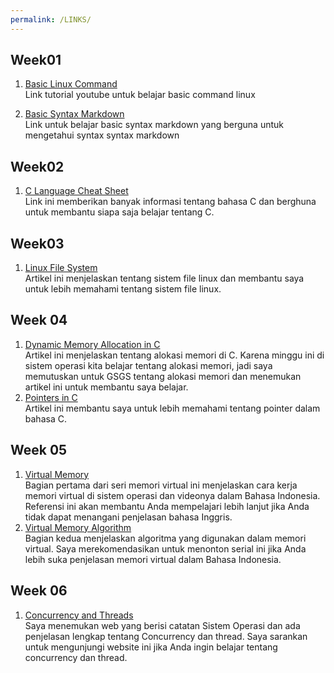 ```yaml
---
permalink: /LINKS/
---
```


## Week01
1. [Basic Linux Command](https://www.youtube.com/watch?v=CpTfQ-q6MPU)<br>
Link tutorial youtube untuk belajar basic command linux

2. [Basic Syntax Markdown](https://www.markdownguide.org/basic-syntax/)<br>
Link untuk belajar basic syntax markdown yang berguna untuk mengetahui syntax syntax markdown

## Week02
1. [C Language Cheat Sheet](https://developerinsider.co/c-programming-language-cheat-sheet/)<br>
Link ini memberikan banyak informasi tentang bahasa C dan berghuna untuk membantu siapa saja belajar tentang C.

## Week03
1. [Linux File System](https://www.linux.com/training-tutorials/linux-filesystem-explained/)<br>
   Artikel ini menjelaskan tentang sistem file linux dan membantu saya untuk lebih memahami tentang sistem file linux.

## Week 04
1. [Dynamic Memory Allocation in C](https://www.geeksforgeeks.org/dynamic-memory-allocation-in-c-using-malloc-calloc-free-and-realloc/)<br>
   Artikel ini menjelaskan tentang alokasi memori di C. Karena minggu ini di sistem operasi kita belajar tentang alokasi memori, jadi saya memutuskan untuk GSGS tentang    alokasi memori dan menemukan artikel ini untuk membantu saya belajar.
2. [Pointers in C](https://www.guru99.com/c-pointers.html)<br>
   Artikel ini membantu saya untuk lebih memahami tentang pointer dalam bahasa C.

## Week 05
1. [Virtual Memory](https://youtu.be/M8M4M6NSmeA)<br>
   Bagian pertama dari seri memori virtual ini menjelaskan cara kerja memori virtual di sistem operasi dan videonya dalam Bahasa Indonesia. Referensi ini akan membantu    Anda mempelajari lebih lanjut jika Anda tidak dapat menangani penjelasan bahasa Inggris.
2. [Virtual Memory Algorithm](https://youtu.be/xpwRadrF0Ns)<br>
   Bagian kedua menjelaskan algoritma yang digunakan dalam memori virtual. Saya merekomendasikan untuk menonton serial ini jika Anda lebih suka penjelasan memori virtual    dalam Bahasa Indonesia.

## Week 06
1. [Concurrency and Threads](https://applied-programming.github.io/Operating-Systems-Notes/3-Threads-and-Concurrency/)<br>
   Saya menemukan web yang berisi catatan Sistem Operasi dan ada penjelasan lengkap tentang Concurrency dan thread. Saya sarankan untuk mengunjungi website ini            jika Anda ingin belajar tentang concurrency dan thread.
